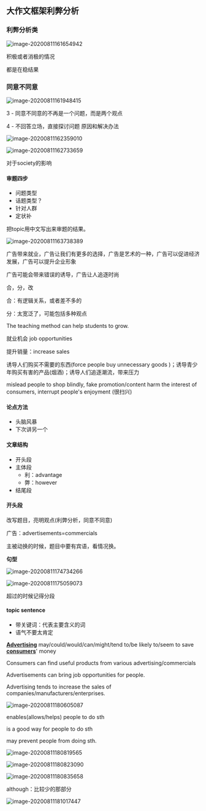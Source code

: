 ## 大作文框架利弊分析

### 利弊分析类

![image-20200811161654942](C:\Users\UncleDong\AppData\Roaming\Typora\typora-user-images\image-20200811161654942.png)

积极或者消极的情况

都是在稳结果

### 同意不同意

![image-20200811161948415](C:\Users\UncleDong\AppData\Roaming\Typora\typora-user-images\image-20200811161948415.png)

3 - 同意不同意的不再是一个问题，而是两个观点

4 - 不回答立场，直接探讨问题 原因和解决办法



![image-20200811162359010](C:\Users\UncleDong\AppData\Roaming\Typora\typora-user-images\image-20200811162359010.png)

![image-20200811162733659](C:\Users\UncleDong\AppData\Roaming\Typora\typora-user-images\image-20200811162733659.png)

对于society的影响

#### 审题四步

- 问题类型
- 话题类型？
- 针对人群
- 定状补



把topic用中文写出来审题的结果。

![image-20200811163738389](C:\Users\UncleDong\AppData\Roaming\Typora\typora-user-images\image-20200811163738389.png)



广告带来就业，广告让我们有更多的选择，广告是艺术的一种，广告可以促进经济发展，广告可以提升企业形象



广告可能会带来错误的诱导，广告让人追逐时尚



合，分，改

合：有逻辑关系，或者差不多的

分：太宽泛了，可能包括多种观点

The teaching method can help students to grow.



就业机会 job opportunities

提升销量：increase sales





诱导人们购买不需要的东西(force people buy unnecessary goods )；诱导青少年购买有害的产品(烟酒)；诱导人们追逐潮流，带来压力



mislead people to shop blindly, fake promotion/content harm the interest of consumers, interrupt people's enjoyment (很扫兴)

#### 论点方法

- 头脑风暴
- 下次讲另一个



#### 文章结构

- 开头段
- 主体段
  - 利：advantage
  - 弊：however
- 结尾段

#### 开头段

改写题目，亮明观点(利弊分析，同意不同意)

广告：advertisements=commercials

主被动换的时候，题目中要有宾语，看情况换。

**句型**

![image-20200811174734266](C:\Users\UncleDong\AppData\Roaming\Typora\typora-user-images\image-20200811174734266.png)



![image-20200811175059073](C:\Users\UncleDong\AppData\Roaming\Typora\typora-user-images\image-20200811175059073.png)

超过的时候记得分段

#### topic sentence

- 带关键词：代表主要含义的词
- 语气不要太肯定

**<u>Advertising</u>** may/could/would/can/might/tend to/be likely to/seem to save **<u>consumers</u>**' money



Consumers can find useful products from various advertising/commercials

Advertisements can bring job opportunities for people.

Advertising tends to increase the sales of companies/manufacturers/enterprises.

![image-20200811180605087](C:\Users\UncleDong\AppData\Roaming\Typora\typora-user-images\image-20200811180605087.png)

enables(allows/helps) people to do sth

is a good way for people to do sth

may prevent people from doing sth.

![image-20200811180819565](C:\Users\UncleDong\AppData\Roaming\Typora\typora-user-images\image-20200811180819565.png)

![image-20200811180823090](C:\Users\UncleDong\AppData\Roaming\Typora\typora-user-images\image-20200811180823090.png)

![image-20200811180835658](C:\Users\UncleDong\AppData\Roaming\Typora\typora-user-images\image-20200811180835658.png)

although：比较少的那部分

![image-20200811181017447](C:\Users\UncleDong\AppData\Roaming\Typora\typora-user-images\image-20200811181017447.png)